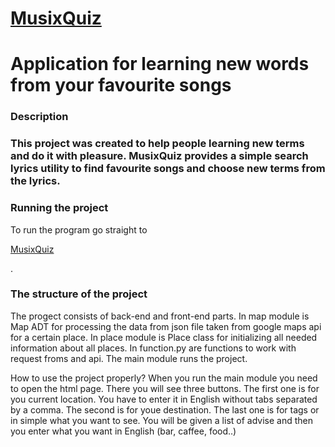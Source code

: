 <h1><a href="http://kolinkodanylo.pythonanywhere.com/">MusixQuiz</a></h1>
<h1>Application for learning new words from your favourite songs</h1>

<h3>Description<h3>
This project was created to help people learning new terms and do it with pleasure. MusixQuiz provides a simple search lyrics utility to find favourite songs and choose new terms from the lyrics.

<h3>Running the project</h3>
To run the program go straight to <p><a href="http://kolinkodanylo.pythonanywhere.com/">MusixQuiz</a></p>.

<h3>The structure of the project</h3>
The progect consists of back-end and front-end parts. 
In map module is Map ADT for processing the data from json file taken from google maps api for a certain place. 
In place module is Place class for initializing all needed information about all places. 
In function.py are functions to work with request froms and api. The main module runs the project.

How to use the project properly?
When you run the main module you need to open the html page. There you will see three buttons. The first one is for you current location. You have to enter it in English without tabs separated by a comma. The second is for youe destination. The last one is for tags or in simple what you want to see. You will be given a list of advise and then you enter what you want in English (bar, caffee, food..)
